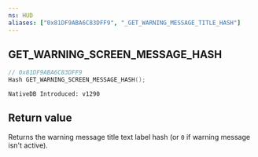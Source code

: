 ```yaml
---
ns: HUD
aliases: ["0x81DF9ABA6C83DFF9", "_GET_WARNING_MESSAGE_TITLE_HASH"]
---
```

## GET_WARNING_SCREEN_MESSAGE_HASH

```c
// 0x81DF9ABA6C83DFF9
Hash GET_WARNING_SCREEN_MESSAGE_HASH();
```

```
NativeDB Introduced: v1290
```

## Return value
Returns the warning message title text label hash (or `0` if warning message isn't active).
